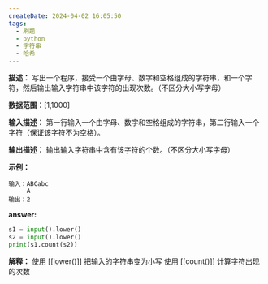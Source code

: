 ```yaml
---
createDate: 2024-04-02 16:05:50
tags:
  - 刷题
  - python
  - 字符串
  - 哈希
---
```

**描述：**
写出一个程序，接受一个由字母、数字和空格组成的字符串，和一个字符，然后输出输入字符串中该字符的出现次数。（不区分大小写字母）

**数据范围：**\[1,1000]

**输入描述：**
第一行输入一个由字母、数字和空格组成的字符串，第二行输入一个字符（保证该字符不为空格）。

**输出描述：**
输出输入字符串中含有该字符的个数。（不区分大小写字母）

**示例：**
```
输入：ABCabc
	 A
输出：2
```

**answer:**
```python
s1 = input().lower()
s2 = input().lower()
print(s1.count(s2))
```

**解释：**
使用 [[lower()]] 把输入的字符串变为小写
使用 [[count()]] 计算字符出现的次数